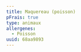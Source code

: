 ```yaml
---
title: Maquereau (poisson)
pFrais: true
type: animaux
allergenes:
  - Poisson
uuid: 68aa9893
---
```



